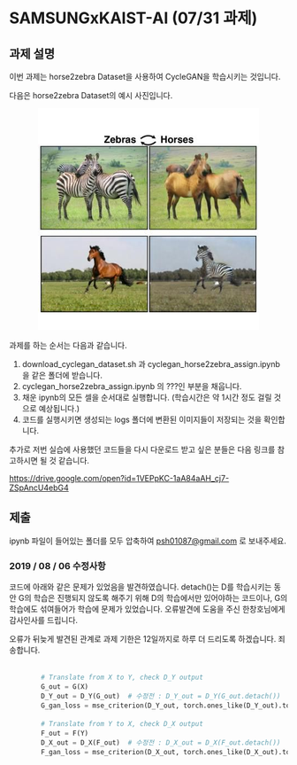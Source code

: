 # SAMSUNGxKAIST-AI (07/31 과제)

## 과제 설명

이번 과제는 horse2zebra Dataset을 사용하여 CycleGAN을 학습시키는 것입니다.

다음은 horse2zebra Dataset의 예시 사진입니다.

<center><img src="./horse2zebra_sample.jpg"></center>


과제를 하는 순서는 다음과 같습니다.

1. download_cyclegan_dataset.sh 과 cyclegan_horse2zebra_assign.ipynb 을 같은 폴더에 받습니다.
2. cyclegan_horse2zebra_assign.ipynb 의 ???인 부분을 채웁니다.
3. 채운 ipynb의 모든 셀을 순서대로 실행합니다. (학습시간은 약 1시간 정도 걸릴 것으로 예상됩니다.)
4. 코드를 실행시키면 생성되는 logs 폴더에 변환된 이미지들이 저장되는 것을 확인합니다.

추가로 저번 실습에 사용했던 코드들을 다시 다운로드 받고 싶은 분들은 다음 링크를 참고하시면 될 것 같습니다.

https://drive.google.com/open?id=1VEPpKC-1aA84aAH_cj7-ZSpAncU4ebG4

## 제출

ipynb 파일이 들어있는 폴더를 모두 압축하여 psh01087@gmail.com 로 보내주세요.

### 2019 / 08 / 06 수정사항

코드에 아래와 같은 문제가 있었음을 발견하였습니다. detach()는 D를 학습시키는 동안 G의 학습은 진행되지 않도록 해주기 위해 D의 학습에서만 있어야하는 코드이나, G의 학습에도 섞여들어가 학습에 문제가 있었습니다. 오류발견에 도움을 주신 한창호님에게 감사인사를 드립니다.

오류가 뒤늦게 발견된 관계로 과제 기한은 12일까지로 하루 더 드리도록 하겠습니다. 죄송합니다.

``` python

        # Translate from X to Y, check D_Y output
        G_out = G(X)
        D_Y_out = D_Y(G_out)  # 수정전 : D_Y_out = D_Y(G_out.detach())
        G_gan_loss = mse_criterion(D_Y_out, torch.ones_like(D_Y_out).to(device))
        
        # Translate from Y to X, check D_X output
        F_out = F(Y)
        D_X_out = D_X(F_out)  # 수정전 : D_X_out = D_X(F_out.detach())
        F_gan_loss = mse_criterion(D_X_out, torch.ones_like(D_X_out).to(device))
        
```
